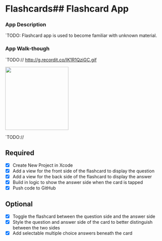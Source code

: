 # Flashcards## Flashcard App

### App Description
`TODO: Flashcard app is used to become familiar with unknown material. 
### App Walk-though
`TODO:// http://g.recordit.co/IK1R1QziGC.gif

<img src="YOUR_GIF_URL_HERE" width=200><br>

`TODO://

## Required
- [X] Create New Project in Xcode
- [X] Add a view for the front side of the flashcard to display the question
- [X] Add a view for the back side of the flashcard to display the answer
- [X] Build in logic to show the answer side when the card is tapped
- [X] Push code to GitHub
## Optional
- [x] Toggle the flashcard between the question side and the answer side
- [x] Style the question and answer side of the card to better distinguish between the two sides
- [x] Add selectable multiple choice answers beneath the card
